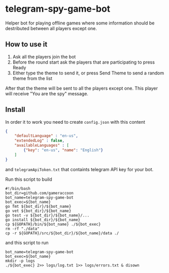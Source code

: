 # telegram-spy-game-bot
Helper bot for playing offline games where some information should be destributed between all players except one.

## How to use it
1. Ask all the players join the bot
1. Before the round start ask the players that are participating to press Ready
1. Either type the theme to send it, or press Send Theme to send a random theme from the list

After that the theme will be sent to all the players except one. This player will receive "You are the spy" message.

## Install

In order it to work you need to create `config.json` with this content
```json
{
	"defaultLanguage" : "en-us",
	"extendedLog" : false,
	"availableLanguages" : [
		{"key": "en-us", "name": "English"}
	]
}
```
and `telegramApiToken.txt` that containts telegram API key for your bot.


Run this script to build
```
#!/bin/bash
bot_dir=github.com/gameraccoon
bot_name=telegram-spy-game-bot
bot_exec=${bot_name}
go fmt ${bot_dir}/${bot_name}
go vet ${bot_dir}/${bot_name}
go test -v ${bot_dir}/${bot_name}/...
go install ${bot_dir}/${bot_name}
cp ${GOPATH}/bin/${bot_name} ./${bot_exec}
rm -rf "./data"
cp -r ${GOPATH}/src/${bot_dir}/${bot_name}/data ./
```
and this script to run
```
bot_name=telegram-spy-game-bot
bot_exec=${bot_name}
mkdir -p logs
./${bot_exec} 2>> logs/log.txt 1>> logs/errors.txt & disown
```

